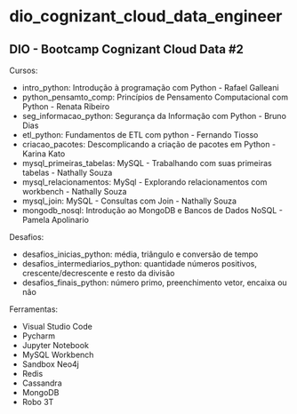# dio_cognizant_cloud_data_engineer
## DIO - Bootcamp Cognizant Cloud Data #2

Cursos:
- intro_python: Introdução à programação com Python - Rafael Galleani
- python_pensamto_comp: Princípios de Pensamento Computacional com Python - Renata Ribeiro
- seg_informacao_python: Segurança da Informação com Python - Bruno Dias
- etl_python: Fundamentos de ETL com python - Fernando Tiosso
- criacao_pacotes: Descomplicando a criação de pacotes em Python - Karina Kato
- mysql_primeiras_tabelas: MySQL - Trabalhando com suas primeiras tabelas - Nathally Souza
- mysql_relacionamentos: MySql - Explorando relacionamentos com workbench - Nathally Souza
- mysql_join: MySQL - Consultas com Join - Nathally Souza
- mongodb_nosql: Introdução ao MongoDB e Bancos de Dados NoSQL - Pamela Apolinario

Desafios:
- desafios_inicias_python: média, triângulo e conversão de tempo
- desafios_intermediarios_python: quantidade números positivos, crescente/decrescente e resto da divisão
- desafios_finais_python: número primo, preenchimento vetor, encaixa ou não

Ferramentas:
- Visual Studio Code
- Pycharm
- Jupyter Notebook
- MySQL Workbench
- Sandbox Neo4j
- Redis
- Cassandra
- MongoDB
- Robo 3T